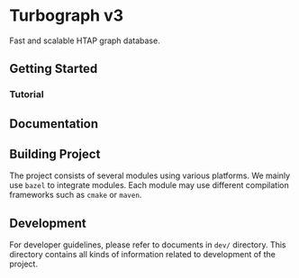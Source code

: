 # Turbograph v3

Fast and scalable HTAP graph database.

## Getting Started

### Tutorial

## Documentation

## Building Project

The project consists of several modules using various platforms. We mainly use `bazel` to integrate modules. Each module may use different compilation frameworks such as `cmake` or `maven`.

## Development

For developer guidelines, please refer to documents in `dev/` directory. This directory contains all kinds of information related to development of the project.